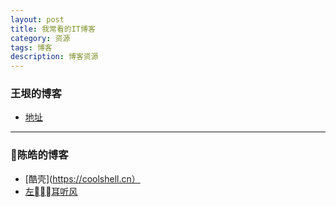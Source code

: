 ```yaml
---
layout: post
title: 我常看的IT博客
category: 资源
tags: 博客
description: 博客资源
---
```


### 王垠的博客

- [地址](http://www.yinwang.org)

---

### 陈皓的博客

- [酷壳](https://coolshell.cn）
- [左耳听风](https://time.geekbang.org/column/intro/48)